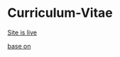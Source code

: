 # Curriculum-Vitae 
[Site is live](https://carviaso.github.io/Curriculum-Vitae/) 

[base on](https://www.youtube.com/watch?v=VZmgORCFd70)
